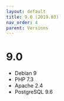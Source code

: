 ```yaml
---
layout: default
title: 9.0 (2019.03)
nav_order: 4
parent: Versions
---
```


# 9.0

- Debian 9
- PHP 7.3
- Apache 2.4
- PostgreSQL 9.6

